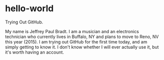 # hello-world
Trying Out GitHub.

My name is Jeffrey Paul Bradt. I am a musician and an electronics technician who currently lives in Buffalo, NY and plans to move to Reno, NV this year (2015).
I am trying out GitHub for the first time today, and am simply getting to know it. I don't know whether I will ever actually use it, but it's worth having an account.
